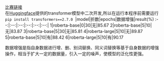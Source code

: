 [比赛链接](https://god.yanxishe.com/53)  
在[Huggingface](https://github.com/huggingface/transformers#model-architectures)提供的transformer模型中二次开发,所以在运行本程序前需要运行`pip install transformers==2.7.0`
&nbsp;|model|折数|epochs|数据增强|result(%)
:--:|:--:|:--:|:--:|:--:|:--:|
1|roberta-base|0|30|无|85.67
2|roberta-base|5|10|无|83.87
3|roberta-base|5|30|无|85.81
4|roberta-large|5|10|无|89.87
5|roberta-base|5|10|有|88.42
6|roberta-large|5|10|有|90.17

数据增强是指自身数据进行增、删、别词替换、同义词替换等基于自身数据的增强操作，相当于扩大一定的数据量，引入一定的噪声，使模型的泛化性更强。
